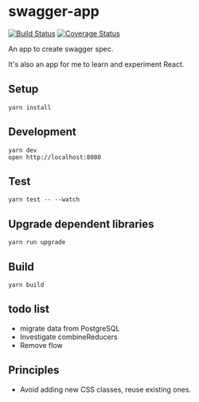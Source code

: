# swagger-app

[![Build Status](https://travis-ci.org/tylerlong/swagger-app.svg?branch=master)](https://travis-ci.org/tylerlong/swagger-app)
[![Coverage Status](https://coveralls.io/repos/github/tylerlong/swagger-app/badge.svg?branch=master)](https://coveralls.io/github/tylerlong/swagger-app?branch=master)

An app to create swagger spec.

It's also an app for me to learn and experiment React.


## Setup

```
yarn install
```


## Development

```
yarn dev
open http://localhost:8080
```

## Test

```
yarn test -- --watch
```


## Upgrade dependent libraries

```
yarn run upgrade
```


## Build

```
yarn build
```


## todo list

- migrate data from PostgreSQL
- Investigate combineReducers
- Remove flow


## Principles

- Avoid adding new CSS classes, reuse existing ones.
